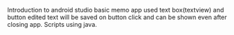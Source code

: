 Introduction to android studio
basic memo app
used text box(textview) and button
edited text will be saved on button click and can be shown even after closing app.
Scripts using java.